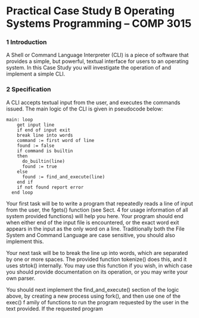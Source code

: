 # Practical Case Study B Operating Systems Programming – COMP 3015

### 1 Introduction
A Shell or Command Language Interpreter (CLI) is a piece of software that provides a simple, but powerful, textual interface for users to an operating system. In this Case Study you will investigate the operation of and implement a simple CLI.

### 2 Specification
A CLI accepts textual input from the user, and executes the commands issued. The main logic of the CLI is given in pseudocode below:
```
main: loop
    get input line
    if end of input exit
    break line into words
    command := first word of line
    found := false
    if command is builtin
    then
      do_builtin(line)
      found := true
    else
      found := find_and_execute(line)
    end if
    if not found report error
  end loop
```


Your first task will be to write a program that repeatedly reads a line of input from the user, the fgets() function (see Sect. 4 for usage information of all system provided functions) will help you here. Your program should end when either end of the input file is encountered, or the exact word exit appears in the input as the only word on a line. Traditionally both the File System and Command Language are case sensitive, you should also implement this.

Your next task will be to break the line up into words, which are separated by one or more spaces. The provided function tokenize() does this, and it uses strtok() internally. You may use this function if you wish, in which case you should provide documentation on its operation, or you may write your own parser.

You should next implement the find_and_execute() section of the logic above, by creating a new process using fork(), and then use one of the exec() f amily of functions to run the program requested by the user in the text provided. If the requested program
